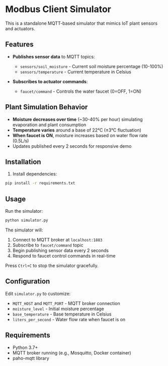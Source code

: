 # Modbus Client Simulator

This is a standalone MQTT-based simulator that mimics IoT plant sensors and actuators.

## Features

- **Publishes sensor data** to MQTT topics:
  - `sensors/soil_moisture` - Current soil moisture percentage (10-100%)
  - `sensors/temperature` - Current temperature in Celsius

- **Subscribes to actuator commands**:
  - `faucet/command` - Controls the water faucet (0=OFF, 1=ON)

## Plant Simulation Behavior

- **Moisture decreases over time** (~30-40% per hour) simulating evaporation and plant consumption
- **Temperature varies** around a base of 22°C (±3°C fluctuation)
- **When faucet is ON**, moisture increases based on water flow rate (0.5L/s)
- Updates published every 2 seconds for responsive demo

## Installation

1. Install dependencies:
```bash
pip install -r requirements.txt
```

## Usage

Run the simulator:
```bash
python simulator.py
```

The simulator will:
1. Connect to MQTT broker at `localhost:1883`
2. Subscribe to `faucet/command` topic
3. Begin publishing sensor data every 2 seconds
4. Respond to faucet control commands in real-time

Press `Ctrl+C` to stop the simulator gracefully.

## Configuration

Edit `simulator.py` to customize:
- `MQTT_HOST` and `MQTT_PORT` - MQTT broker connection
- `moisture_level` - Initial moisture percentage
- `base_temperature` - Base temperature in Celsius
- `liters_per_second` - Water flow rate when faucet is on

## Requirements

- Python 3.7+
- MQTT broker running (e.g., Mosquitto, Docker container)
- paho-mqtt library
